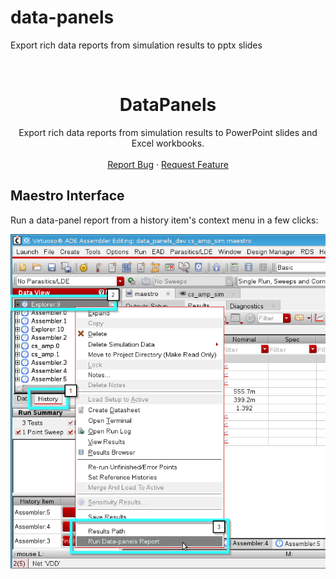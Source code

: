 # data-panels

Export rich data reports from simulation results to pptx slides

<br />
<p align="center">
  <h1 align="center">DataPanels</h1>

  <p align="center">
    Export rich data reports from simulation results to PowerPoint slides and Excel workbooks.
    <br />
    <br />
    <!--<a href="http://idshost/DataPanels/">Documentation</a>
    · -->
    <a href="https://github.com/cascode-labs/data-panels">Report Bug</a>
    ·
    <a href="https://github.com/cascode-labs/data-panels">Request Feature</a>
  </p>
</p>

## Maestro Interface

Run a data-panel report from a history item's context menu in a few clicks:

![Run a data-panel reportfrom a history item's context menu](/docs/source/_static/data-panels-maestro-interface.png)
